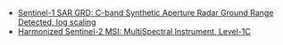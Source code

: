 - [Sentinel-1 SAR GRD: C-band Synthetic Aperture Radar Ground Range Detected, log scaling](https://developers.google.com/earth-engine/datasets/catalog/COPERNICUS_S1_GRD#description)
- [Harmonized Sentinel-2 MSI: MultiSpectral Instrument, Level-1C](https://developers.google.com/earth-engine/datasets/catalog/COPERNICUS_S2_HARMONIZED#description)